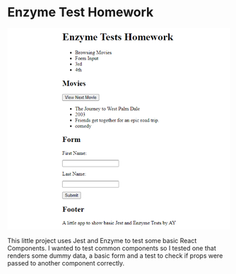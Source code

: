 # Enzyme Test Homework

![hw test](imageMain.png)

This little project uses Jest and Enzyme to test some basic React Components.
I wanted to test common components so I tested one that renders some dummy data, a basic
form and a test to check if props were passed to another component correctly.

